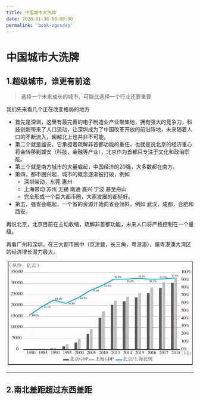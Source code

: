 ```yaml
---
title: 中国城市大洗牌
date: 2020-01-30 00:00:00
permalink: 'book-zgcsdxp'
---
```


# 中国城市大洗牌

## 1.超级城市，谁更有前途

> 选择一个未来成长的城市，可能比选择一个行业还要重要

我们先来看几个正在改变格局的地方

- 首先是深圳，这里有最完善的电子制造业产业聚集地，拥有强大的竞争力，科技创新带来了人口流动，让深圳成为了中国改革开放的前沿阵地，未来随着人口的不断流入，超越北上也并非不可能。
- 第二个就是雄安，它承担着疏解非首都功能的重任，也就是说北京的经济重心将会转移到雄安（科技，金融等产业），北京作为首都只专注于文化和政治职能。
- 第三个就是南方城市的大量崛起，中国经济的20强，大多数都在南方。
- 第四，都市圈兴起，城市的概念逐渐被打破，例如
    - 深圳带动，东莞 惠州
    - 上海带动 苏州 无锡 南通 嘉兴 宁波 甚至舟山
    - 完全形成一个巨大都市圈，大家发展的都挺好。
- 第五，强省会崛起，一个省的资源开始向省会倾斜，例如 武汉，成都，合肥和西安。

再说北京，北京目前在主动收缩，疏解非首都功能，未来人口将严格控制在一个量级。

再看广州和深圳，在三大都市圈中（京津冀，长三角，粤港澳），属粤港澳大湾区的经济增长潜力最大。

<img src="./img/1.jpg" />

---

## 2.南北差距超过东西差距
